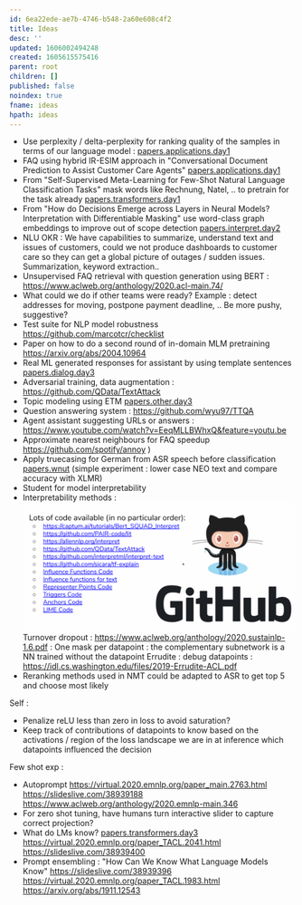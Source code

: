 ```yaml
---
id: 6ea22ede-ae7b-4746-b548-2a60e608c4f2
title: Ideas
desc: ''
updated: 1606002494248
created: 1605615575416
parent: root
children: []
published: false
noindex: true
fname: ideas
hpath: ideas
---
```

- Use perplexity / delta-perplexity for ranking quality of the samples in terms of our language model :
  [papers.applications.day1](8129589b-ebd7-41fb-91e0-c7866143ea00)
- FAQ using hybrid IR-ESIM approach in "Conversational Document Prediction to Assist Customer Care Agents" [papers.applications.day1](8129589b-ebd7-41fb-91e0-c7866143ea00)
- From "Self-Supervised Meta-Learning for Few-Shot Natural Language Classification Tasks" mask words like Rechnung, Natel, .. to pretrain for the task already [papers.transformers.day1](948323c7-b75c-42e8-bb35-849463e56ea3)
- From "How do Decisions Emerge across Layers in Neural Models? Interpretation with Differentiable Masking" use word-class graph embeddings to improve out of scope detection [papers.interpret.day2](c0486dab-c704-49a3-895c-dc14fb8b73a3)
- NLU OKR : We have capabilities to summarize, understand text and issues of customers, could we not produce dashboards to customer care so they can get a global picture of outages / sudden issues. Summarization, keyword extraction..
- Unsupervised FAQ retrieval with question generation using BERT : <https://www.aclweb.org/anthology/2020.acl-main.74/>
- What could we do if other teams were ready? Example : detect addresses for moving, postpone payment deadline, .. Be more pushy, suggestive?
- Test suite for NLP model robustness <https://github.com/marcotcr/checklist>
- Paper on how to do a second round of in-domain MLM pretraining <https://arxiv.org/abs/2004.10964>
- Real ML generated responses for assistant by using template sentences [papers.dialog.day3](5bdfc9e6-b994-41fd-afad-9feb45f735f2)
- Adversarial training, data augmentation : <https://github.com/QData/TextAttack>
- Topic modeling using ETM [papers.other.day3](972ac840-7000-4a47-aa46-2773e8c3ef60)
- Question answering system : <https://github.com/wyu97/TTQA>
- Agent assistant suggesting URLs or answers : <https://www.youtube.com/watch?v=EeqMLLBWhxQ&feature=youtu.be>
- Approximate nearest neighbours for FAQ speedup <https://github.com/spotify/annoy> )
- Apply truecasing for German from ASR speech before classification [papers.wnut](8d1a05b3-9eea-41b3-97cf-00a5fa7a9d55) (simple experiment : lower case NEO text and compare accuracy with XLMR)
- Student for model interpretability
- Interpretability methods :
  ![](/assets/images/2020-11-19-19-20-47.png)
  Turnover dropout : <https://www.aclweb.org/anthology/2020.sustainlp-1.6.pdf> : One mask per datapoint : the complementary subnetwork is a NN trained without the datapoint
  Errudite : debug datapoints : <https://idl.cs.washington.edu/files/2019-Errudite-ACL.pdf>
- Reranking methods used in NMT could be adapted to ASR to get top 5 and choose most likely

Self :

- Penalize reLU less than zero in loss to avoid saturation?
- Keep track of contributions of datapoints to know based on the activations / region of the loss landscape we are in at inference which datapoints influenced the decision

Few shot exp :

- Autoprompt <https://virtual.2020.emnlp.org/paper_main.2763.html>
  <https://slideslive.com/38939188>
  <https://www.aclweb.org/anthology/2020.emnlp-main.346>
- For zero shot tuning, have humans turn interactive slider to capture correct projection?
- What do LMs know? [papers.transformers.day3](71cc84f8-b271-498e-a001-c6e6d10b7c01)
  <https://virtual.2020.emnlp.org/paper_TACL.2041.html>
  <https://slideslive.com/38939400>
- Prompt ensembling : "How Can We Know What Language Models Know"
  <https://slideslive.com/38939396>
  <https://virtual.2020.emnlp.org/paper_TACL.1983.html>
  <https://arxiv.org/abs/1911.12543>

